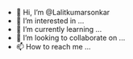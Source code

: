 - 👋 Hi, I’m @Lalitkumarsonkar
- 👀 I’m interested in ...
- 🌱 I’m currently learning ...
- 💞️ I’m looking to collaborate on ...
- 📫 How to reach me ...

<!---
Lalitkumarsonkar/Lalitkumarsonkar is a ✨ special ✨ repository because its `README.md` (this file) appears on your GitHub profile.
You can click the Preview link to take a look at your changes.
--->
